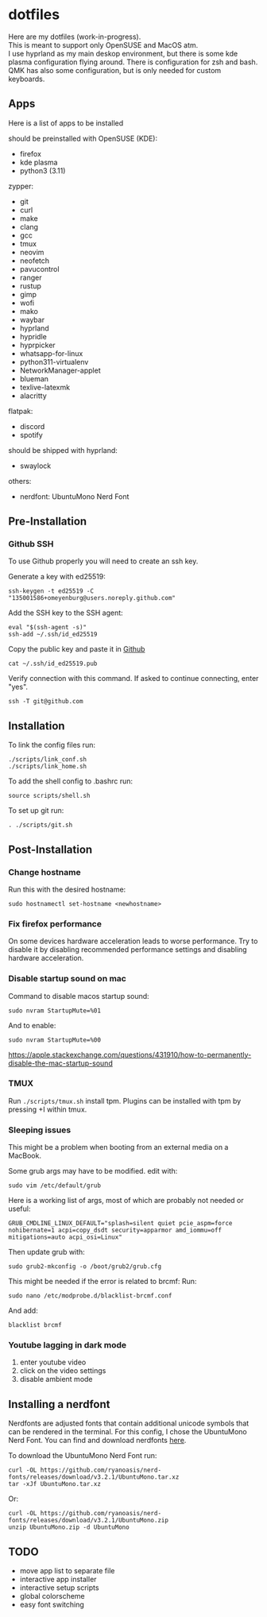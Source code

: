 # dotfiles
Here are my dotfiles (work-in-progress).  
This is meant to support only OpenSUSE and MacOS atm.  
I use hyprland as my main deskop environment, but there is some kde plasma configuration flying around.
There is configuration for zsh and bash.  
QMK has also some configuration, but is only needed for custom keyboards.

## Apps
Here is a list of apps to be installed

should be preinstalled with OpenSUSE (KDE):
- firefox
- kde plasma
- python3 (3.11)

zypper:
- git
- curl
- make
- clang
- gcc
- tmux
- neovim
- neofetch
- pavucontrol
- ranger
- rustup
- gimp
- wofi
- mako
- waybar
- hyprland
- hypridle
- hyprpicker
- whatsapp-for-linux
- python311-virtualenv
- NetworkManager-applet
- blueman
- texlive-latexmk
- alacritty

flatpak:
- discord
- spotify

should be shipped with hyprland:
- swaylock

others:
- nerdfont: UbuntuMono Nerd Font

## Pre-Installation
### Github SSH
To use Github properly you will need to create an ssh key.

Generate a key with ed25519:
```
ssh-keygen -t ed25519 -C "135001586+omeyenburg@users.noreply.github.com"
```

Add the SSH key to the SSH agent:
```
eval "$(ssh-agent -s)"
ssh-add ~/.ssh/id_ed25519
```

Copy the public key and paste it in [Github](https://github.com/settings/keys)
```
cat ~/.ssh/id_ed25519.pub
```

Verify connection with this command. If asked to continue connecting, enter "yes".
```
ssh -T git@github.com
```

## Installation
To link the config files run:
```
./scripts/link_conf.sh
./scripts/link_home.sh
```

To add the shell config to .bashrc run:
```
source scripts/shell.sh
```

To set up git run:
```
. ./scripts/git.sh
```


## Post-Installation
### Change hostname
Run this with the desired hostname:
```
sudo hostnamectl set-hostname <newhostname>
```

### Fix firefox performance
On some devices hardware acceleration leads to worse performance.
Try to disable it by disabling recommended performance settings and disabling hardware acceleration.

### Disable startup sound on mac
Command to disable macos startup sound:
```
sudo nvram StartupMute=%01
```
And to enable:
```
sudo nvram StartupMute=%00
```
https://apple.stackexchange.com/questions/431910/how-to-permanently-disable-the-mac-startup-sound

### TMUX
Run `./scripts/tmux.sh` install tpm.
Plugins can be installed with tpm by pressing <leader>+I within tmux.

### Sleeping issues
This might be a problem when booting from an external media on a MacBook.

Some grub args may have to be modified.
edit with:
```
sudo vim /etc/default/grub
```

Here is a working list of args, most of which are probably not needed or useful:
```
GRUB_CMDLINE_LINUX_DEFAULT="splash=silent quiet pcie_aspm=force nohibernate=1 acpi=copy_dsdt security=apparmor amd_iommu=off mitigations=auto acpi_osi=Linux"
```

Then update grub with:
```
sudo grub2-mkconfig -o /boot/grub2/grub.cfg
```

This might be needed if the error is related to brcmf:
Run:
```
sudo nano /etc/modprobe.d/blacklist-brcmf.conf
```

And add:
```
blacklist brcmf
```

### Youtube lagging in dark mode
1. enter youtube video
2. click on the video settings
3. disable ambient mode

## Installing a nerdfont
Nerdfonts are adjusted fonts that contain additional unicode symbols that can be rendered in the terminal. For this config, I chose the UbuntuMono Nerd Font. You can find and download nerdfonts [here](https://www.nerdfonts.com/).

To download the UbuntuMono Nerd Font run:
```
curl -OL https://github.com/ryanoasis/nerd-fonts/releases/download/v3.2.1/UbuntuMono.tar.xz
tar -xJf UbuntuMono.tar.xz
```

Or:
```
curl -OL https://github.com/ryanoasis/nerd-fonts/releases/download/v3.2.1/UbuntuMono.zip
unzip UbuntuMono.zip -d UbuntuMono
```

## TODO
- move app list to separate file
- interactive app installer
- interactive setup scripts
- global colorscheme
- easy font switching
